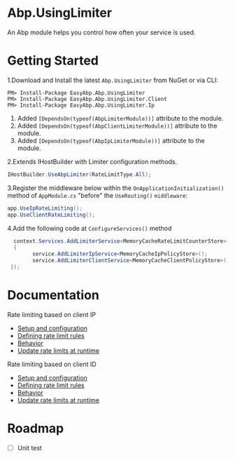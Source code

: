 # Abp.UsingLimiter

An Abp module helps you control how often your service is used.

# Getting Started

1.Download and Install the latest `Abp.UsingLimiter` from NuGet or via CLI:

```
PM> Install-Package EasyAbp.Abp.UsingLimiter
PM> Install-Package EasyAbp.Abp.UsingLimiter.Client
PM> Install-Package EasyAbp.Abp.UsingLimiter.Ip
```

   1.  Added `[DependsOn(typeof(AbpLimiterModule))]` attribute to the module.
   1.  Added `[DependsOn(typeof(AbpClientLimiterModule))]` attribute to the module.
   1.  Added `[DependsOn(typeof(AbpIpLimiterModule))]` attribute to the module.

2.Extends IHostBuilder with Limiter configuration methods.

```csharp
IHostBuilder.UseAbpLimiter(RateLimitType.All);
```

3.Register the middleware below within the `OnApplicationInitialization()` method of `AppModule.cs` "before" the `UseRouting()` `middleware`:

```csharp
app.UseIpRateLimiting();
app.UseClientRateLimiting();
```

4.Add the following code at `ConfigureServices()` method 

```csharp
  context.Services.AddLimiterService<MemoryCacheRateLimitCounterStore>(service =>
  {
        service.AddLimiterIpService<MemoryCacheIpPolicyStore>();
        service.AddLimiterClientService<MemoryCacheClientPolicyStore>();
 });
```


# Documentation

Rate limiting based on client IP

- [Setup and configuration](https://github.com/stefanprodan/AspNetCoreRateLimit/wiki/IpRateLimitMiddleware#setup)
- [Defining rate limit rules](https://github.com/stefanprodan/AspNetCoreRateLimit/wiki/IpRateLimitMiddleware#defining-rate-limit-rules)
- [Behavior](https://github.com/stefanprodan/AspNetCoreRateLimit/wiki/IpRateLimitMiddleware#behavior)
- [Update rate limits at runtime](https://github.com/stefanprodan/AspNetCoreRateLimit/wiki/IpRateLimitMiddleware#update-rate-limits-at-runtime)

Rate limiting based on client ID

- [Setup and configuration](https://github.com/stefanprodan/AspNetCoreRateLimit/wiki/ClientRateLimitMiddleware#setup)
- [Defining rate limit rules](https://github.com/stefanprodan/AspNetCoreRateLimit/wiki/ClientRateLimitMiddleware#defining-rate-limit-rules)
- [Behavior](https://github.com/stefanprodan/AspNetCoreRateLimit/wiki/ClientRateLimitMiddleware#behavior)
- [Update rate limits at runtime](https://github.com/stefanprodan/AspNetCoreRateLimit/wiki/ClientRateLimitMiddleware#update-rate-limits-at-runtime)

# Roadmap

- [ ] Unit test
      